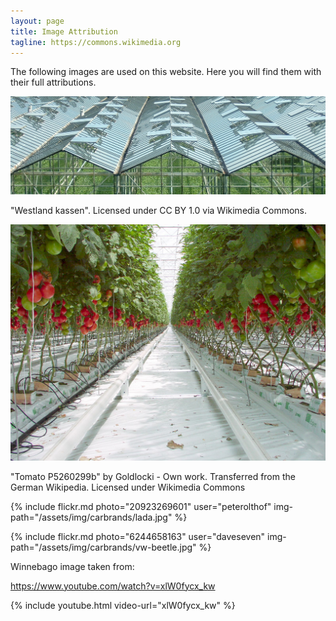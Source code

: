 ```yaml
---
layout: page
title: Image Attribution
tagline: https://commons.wikimedia.org
---
```


The following images are used on this website. Here you will find them with their full attributions.

![attribution](/assets/img/stock/Westland_kassen.jpg)

"Westland kassen". Licensed under CC BY 1.0 via Wikimedia Commons.

![attribution](/assets/img/stock/Tomato_P5260299b.jpg)

"Tomato P5260299b" by Goldlocki - Own work. Transferred from the German Wikipedia. Licensed under Wikimedia Commons

{% include flickr.md photo="20923269601" user="peterolthof" img-path="/assets/img/carbrands/lada.jpg" %}

{% include flickr.md photo="6244658163" user="daveseven" img-path="/assets/img/carbrands/vw-beetle.jpg" %}

Winnebago image taken from:

https://www.youtube.com/watch?v=xlW0fycx_kw

{% include youtube.html video-url="xlW0fycx_kw" %}
